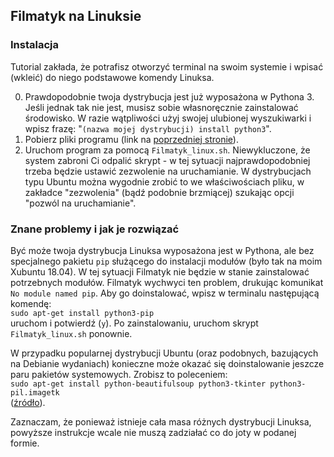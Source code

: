 ## Filmatyk na Linuksie

### Instalacja

Tutorial zakłada, że potrafisz otworzyć terminal na swoim systemie
i wpisać (wkleić) do niego podstawowe komendy Linuksa.

0. Prawdopodobnie twoja dystrybucja jest już wyposażona w Pythona 3.
Jeśli jednak tak nie jest, musisz sobie własnoręcznie zainstalować środowisko.
W razie wątpliwości użyj swojej ulubionej wyszukiwarki i wpisz frazę:
"`(nazwa mojej dystrybucji) install python3`".
1. Pobierz pliki programu (link na [poprzedniej stronie](../README.md)).
2. Uruchom program za pomocą `Filmatyk_linux.sh`.
Niewykluczone, że system zabroni Ci odpalić skrypt -
w tej sytuacji najprawdopodobniej trzeba będzie ustawić zezwolenie na uruchamianie.
W dystrybucjach typu Ubuntu można wygodnie zrobić to we właściwościach pliku,
w zakładce "zezwolenia" (bądź podobnie brzmiącej) szukając opcji "pozwól na uruchamianie".
  
### Znane problemy i jak je rozwiązać

Być może twoja dystrybucja Linuksa wyposażona jest w Pythona,
ale bez specjalnego pakietu `pip` służącego do instalacji modułów
(było tak na moim Xubuntu 18.04).
W tej sytuacji Filmatyk nie będzie w stanie zainstalować potrzebnych modułów.
Filmatyk wychwyci ten problem, drukując komunikat `No module named pip`.
Aby go doinstalować, wpisz w terminalu następującą komendę:  
`sudo apt-get install python3-pip`  
uruchom i potwierdź (`y`).
Po zainstalowaniu, uruchom skrypt `Filmatyk_linux.sh` ponownie.

W przypadku popularnej dystrybucji Ubuntu
(oraz podobnych, bazujących na Debianie wydaniach)
konieczne może okazać się doinstalowanie jeszcze paru pakietów systemowych.
Zrobisz to poleceniem:  
`sudo apt-get install python-beautifulsoup python3-tkinter python3-pil.imagetk`  
([źródło](https://stackoverflow.com/a/26281671/6919631)).

Zaznaczam, że ponieważ istnieje cała masa różnych dystrybucji Linuksa, powyższe instrukcje wcale nie muszą zadziałać co do joty w podanej formie.
